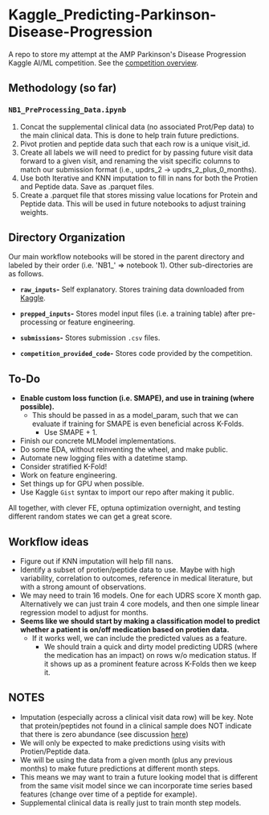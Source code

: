 # Kaggle_Predicting-Parkinson-Disease-Progression

A repo to store my attempt at the AMP Parkinson's Disease Progression Kaggle AI/ML competition. See the [competition overview](https://www.kaggle.com/competitions/amp-parkinsons-disease-progression-prediction/overview).

## Methodology (so far)
### `NB1_PreProcessing_Data.ipynb`
1. Concat the supplemental clinical data (no associated Prot/Pep data) to the main clinical data. This is done to help train future predictions.
2. Pivot protien and peptide data such that each row is a unique visit_id.
3. Create all labels we will need to predict for by passing future visit data forward to a given visit, and renaming the visit specific columns to match our submission format (i.e., updrs_2 -> updrs_2_plus_0_months).
4. Use both Iterative and KNN imputation to fill in nans for both the Protien and Peptide data. Save as .parquet files.
5. Create a .parquet file that stores missing value locations for Protein and Peptide data. This will be used in future notebooks to adjust training weights.

## Directory Organization
Our main workflow notebooks will be stored in the parent directory and labeled by their order (i.e. 'NB1_' => notebook 1). Other sub-directories are as follows.

* **`raw_inputs`-** Self explanatory. Stores training data downloaded from [Kaggle](https://www.kaggle.com/competitions/amp-parkinsons-disease-progression-prediction/data). 

* **`prepped_inputs`-** Stores model input files (i.e. a training table) after pre-processing or feature engineering.

* **`submissions`-** Stores submission `.csv` files.

* **`competition_provided_code`-** Stores code provided by the competition.


## To-Do

* **Enable custom loss function (i.e. SMAPE), and use in training (where possible).**
  * This should be passed in as a model_param, such that we can evaluate if training for SMAPE is even beneficial across K-Folds.
    * Use SMAPE + 1.
* Finish our concrete MLModel implementations.
* Do some EDA, without reinventing the wheel, and make public.
* Automate new logging files with a datetime stamp.
* Consider stratified K-Fold!
* Work on feature engineering.
* Set things up for GPU when possible.
* Use Kaggle `Gist` syntax to import our repo after making it public.

All together, with clever FE, optuna optimization overnight, and testing different random states we can get a great score.

## Workflow ideas

* Figure out if KNN imputation will help fill nans.
* Identify a subset of protien/peptide data to use. Maybe with high variability, correlation to outcomes, reference in medical literature, but with a strong amount of observations.
* We may need to train 16 models. One for each UDRS score X month gap. Alternatively we can just train 4 core models, and then one simple linear regression model to adjust for months.
* **Seems like we should start by making a classification model to predict whether a patient is on/off medication based on protien data.**
  * If it works well, we can include the predicted values as a feature.
    * We should train a quick and dirty model predicting UDRS (where the medication has an impact) on rows w/o medication status. If it shows up as a prominent feature across K-Folds then we keep it.

## NOTES
* Imputation (especially across a clinical visit data row) will be key. Note that protein/peptides not found in a clinical sample does NOT indicate that there is zero abundance (see discussion [here](https://www.kaggle.com/competitions/amp-parkinsons-disease-progression-prediction/discussion/396052))
* We will only be expected to make predictions using visits with Protien/Peptide data.
* We will be using the data from a given month (plus any previous months) to make future predictions at different month steps.
* This means we may want to train a future looking model that is different from the same visit model since we can incorporate time series based features (change over time of a peptide for example).
* Supplemental clinical data is really just to train month step models.
